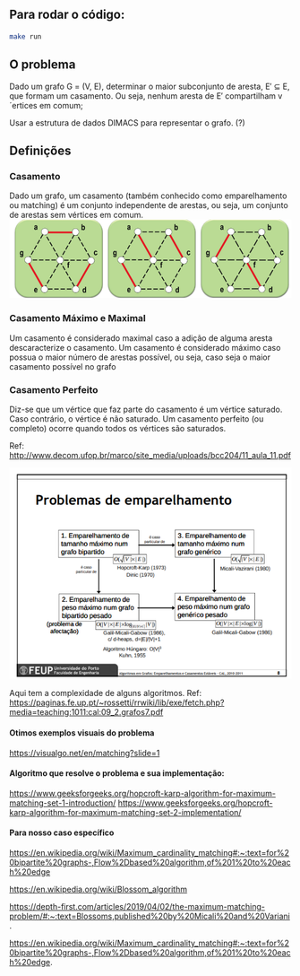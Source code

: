 ## Para rodar o código:
```bash
make run
```

## O problema

Dado um grafo G = (V, E), determinar o maior subconjunto de aresta, E′ ⊆ E,
que formam um casamento. Ou seja, nenhum aresta de E′
compartilham v´ertices
em comum;

Usar a estrutura de dados DIMACS para representar o grafo. (?)

## Definições

### Casamento
Dado um grafo, um casamento (também conhecido como emparelhamento ou
matching) é um conjunto independente de arestas, ou seja, um conjunto de
arestas sem vértices em comum.
![alt text](image.png)

### Casamento Máximo e Maximal
Um casamento é considerado maximal caso a adição de alguma aresta
descaracterize o casamento.
Um casamento é considerado máximo caso possua o maior número de arestas
possível, ou seja, caso seja o maior casamento possível no grafo

### Casamento Perfeito
Diz-se que um vértice que faz parte do casamento é um vértice saturado. Caso
contrário, o vértice é não saturado.
Um casamento perfeito (ou completo) ocorre quando todos os vértices são
saturados.

Ref: http://www.decom.ufop.br/marco/site_media/uploads/bcc204/11_aula_11.pdf


![alt text](image-1.png)

Aqui tem a complexidade de alguns algoritmos. 
Ref: https://paginas.fe.up.pt/~rossetti/rrwiki/lib/exe/fetch.php?media=teaching:1011:cal:09_2.grafos7.pdf


#### Otimos exemplos visuais do problema
https://visualgo.net/en/matching?slide=1

#### Algoritmo que resolve o problema e sua implementação:
https://www.geeksforgeeks.org/hopcroft-karp-algorithm-for-maximum-matching-set-1-introduction/
https://www.geeksforgeeks.org/hopcroft-karp-algorithm-for-maximum-matching-set-2-implementation/



#### Para nosso caso específico
https://en.wikipedia.org/wiki/Maximum_cardinality_matching#:~:text=for%20bipartite%20graphs-,Flow%2Dbased%20algorithm,of%201%20to%20each%20edge

https://en.wikipedia.org/wiki/Blossom_algorithm

https://depth-first.com/articles/2019/04/02/the-maximum-matching-problem/#:~:text=Blossoms,published%20by%20Micali%20and%20Variani.

https://en.wikipedia.org/wiki/Maximum_cardinality_matching#:~:text=for%20bipartite%20graphs-,Flow%2Dbased%20algorithm,of%201%20to%20each%20edge.